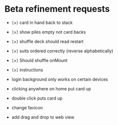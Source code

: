 # Beta refinement requests

- `[x]` card in hand back to stack

- `[x]` show piles empty not card backs

- `[x]` shuffle deck should read restart

- `[x]` suits ordered correctly (reverse alphabetically)

- `[x]` Should shuffle onMount

- `[x]` instructions

- login background only works on certain devices

- clicking anywhere on home put card up

- double click puts card up

- change favicon

- add drag and drop to web view
